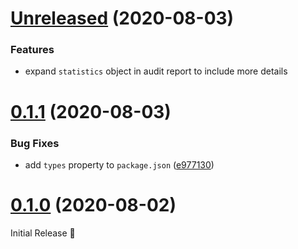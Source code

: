# [Unreleased](https://github.com/G-Rath/audit-app/compare/v0.1.1...HEAD) (2020-08-03)

### Features

- expand `statistics` object in audit report to include more details

# [0.1.1](https://github.com/G-Rath/audit-app/compare/v0.1.0...v0.1.1) (2020-08-03)

### Bug Fixes

- add `types` property to `package.json` ([e977130][])

# [0.1.0](https://github.com/G-Rath/audit-app/compare/82aa09aaf47ee736ddc030ee0418ffe40e191adf...v0.1.0) (2020-08-02)

Initial Release 🎉

[e977130]:
  https://github.com/G-Rath/audit-app/commit/e977130b76e69f816fd57f3d366442c663c768c4
